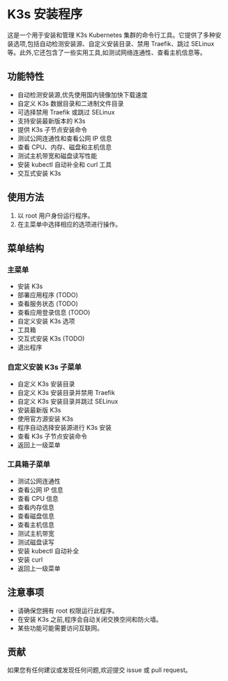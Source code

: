 # K3s 安装程序

这是一个用于安装和管理 K3s Kubernetes 集群的命令行工具。它提供了多种安装选项,包括自动检测安装源、自定义安装目录、禁用 Traefik、跳过 SELinux 等。此外,它还包含了一些实用工具,如测试网络连通性、查看主机信息等。

## 功能特性

- 自动检测安装源,优先使用国内镜像加快下载速度
- 自定义 K3s 数据目录和二进制文件目录
- 可选择禁用 Traefik 或跳过 SELinux
- 支持安装最新版本的 K3s
- 提供 K3s 子节点安装命令
- 测试公网连通性和查看公网 IP 信息
- 查看 CPU、内存、磁盘和主机信息
- 测试主机带宽和磁盘读写性能
- 安装 kubectl 自动补全和 curl 工具
- 交互式安装 K3s

## 使用方法

1. 以 root 用户身份运行程序。
2. 在主菜单中选择相应的选项进行操作。

## 菜单结构

### 主菜单

- 安装 K3s
- 部署应用程序 (TODO)
- 查看服务状态 (TODO)
- 查看应用登录信息 (TODO)
- 自定义安装 K3s 选项
- 工具箱
- 交互式安装 K3s (TODO)
- 退出程序

### 自定义安装 K3s 子菜单

- 自定义 K3s 安装目录
- 自定义 K3s 安装目录并禁用 Traefik
- 自定义 K3s 安装目录并跳过 SELinux
- 安装最新版 K3s
- 使用官方源安装 K3s
- 程序自动选择安装源进行 K3s 安装
- 查看 K3s 子节点安装命令
- 返回上一级菜单

### 工具箱子菜单

- 测试公网连通性
- 查看公网 IP 信息
- 查看 CPU 信息
- 查看内存信息
- 查看磁盘信息
- 查看主机信息
- 测试主机带宽
- 测试磁盘读写
- 安装 kubectl 自动补全
- 安装 curl
- 返回上一级菜单

## 注意事项

- 请确保您拥有 root 权限运行此程序。
- 在安装 K3s 之前,程序会自动关闭交换空间和防火墙。
- 某些功能可能需要访问互联网。

## 贡献

如果您有任何建议或发现任何问题,欢迎提交 issue 或 pull request。